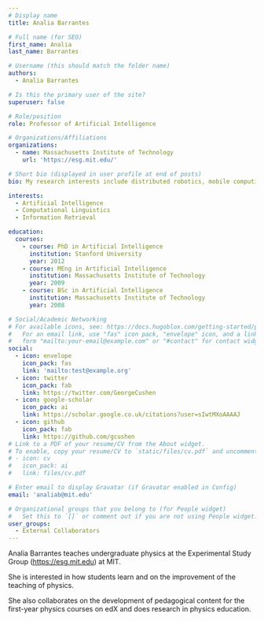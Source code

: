 ```yaml
---
# Display name
title: Analia Barrantes

# Full name (for SEO)
first_name: Analia
last_name: Barrantes

# Username (this should match the folder name)
authors:
  - Analia Barrantes

# Is this the primary user of the site?
superuser: false

# Role/position
role: Professor of Artificial Intelligence

# Organizations/Affiliations
organizations:
  - name: Massachusetts Institute of Technology
    url: 'https://esg.mit.edu/'

# Short bio (displayed in user profile at end of posts)
bio: My research interests include distributed robotics, mobile computing and programmable matter.

interests:
  - Artificial Intelligence
  - Computational Linguistics
  - Information Retrieval

education:
  courses:
    - course: PhD in Artificial Intelligence
      institution: Stanford University
      year: 2012
    - course: MEng in Artificial Intelligence
      institution: Massachusetts Institute of Technology
      year: 2009
    - course: BSc in Artificial Intelligence
      institution: Massachusetts Institute of Technology
      year: 2008

# Social/Academic Networking
# For available icons, see: https://docs.hugoblox.com/getting-started/page-builder/#icons
#   For an email link, use "fas" icon pack, "envelope" icon, and a link in the
#   form "mailto:your-email@example.com" or "#contact" for contact widget.
social:
  - icon: envelope
    icon_pack: fas
    link: 'mailto:test@example.org'
  - icon: twitter
    icon_pack: fab
    link: https://twitter.com/GeorgeCushen
  - icon: google-scholar
    icon_pack: ai
    link: https://scholar.google.co.uk/citations?user=sIwtMXoAAAAJ
  - icon: github
    icon_pack: fab
    link: https://github.com/gcushen
# Link to a PDF of your resume/CV from the About widget.
# To enable, copy your resume/CV to `static/files/cv.pdf` and uncomment the lines below.
# - icon: cv
#   icon_pack: ai
#   link: files/cv.pdf

# Enter email to display Gravatar (if Gravatar enabled in Config)
email: 'analiab@mit.edu'

# Organizational groups that you belong to (for People widget)
#   Set this to `[]` or comment out if you are not using People widget.
user_groups:
  - External Collaborators
---
```




Analia Barrantes teaches undergraduate physics at  the Experimental Study Group (https://esg.mit.edu) at MIT. 

She is interested in how students learn and on the improvement of the teaching of physics.

She also collaborates on the development of pedagogical content for the first-year physics courses on edX and does research in physics education.

